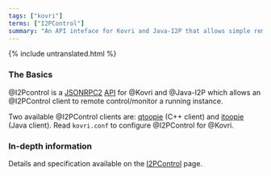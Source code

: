 ```yaml
---
tags: ["kovri"]
terms: ["I2PControl"]
summary: "An API inteface for Kovri and Java-I2P that allows simple remote control"
---
```


{% include untranslated.html %}
### The Basics

@I2Pcontrol is a [JSONRPC2](https://en.wikipedia.org/wiki/JSON-RPC) [API](https://en.wikipedia.org/wiki/Application_programming_interface) for @Kovri and @Java-I2P which allows an @I2PControl client to remote control/monitor a running instance.

Two available @I2PControl clients are: [qtoopie](https://github.com/EinMByte/qtoopie) (C++ client) and [itoopie](https://github.com/i2p/i2p.itoopie) (Java client). Read `kovri.conf` to configure @I2PControl for @Kovri.

### In-depth information

Details and specification available on the [I2PControl](https://geti2p.net/en/docs/api/i2pcontrol) page.
